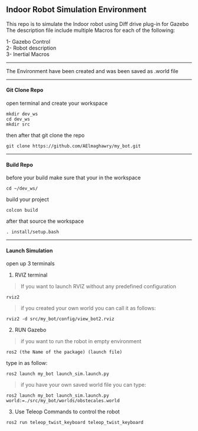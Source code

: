 ## Indoor Robot Simulation Environment 

This repo is to simulate the Indoor robot using Diff drive plug-in for Gazebo
The description file include multiple Macros for each of the following: 

1- Gazebo Control  
2- Robot description  
3- Inertial Macros  

---

The Environment have been created and was been saved as .world file 

---
#### Git Clone Repo
open terminal and create your workspace

```
mkdir dev_ws
cd dev_ws 
mkdir src
```
then after that git clone the repo 
```
git clone https://github.com/AElmaghawry/my_bot.git
```
---
#### Build Repo 
before your build make sure that your in the workspace 
```
cd ~/dev_ws/
```

build your project 

```
colcon build 
```

after that source the workspace 
```
. install/setup.bash
```
---

#### Launch Simulation 

open up 3 terminals

1. RVIZ terminal 

> If you want to launch RVIZ without any predefined configuration   
```
rviz2 
```
> if you created your own world you can call it as follows:
```
rviz2 -d src/my_bot/config/view_bot2.rviz
```

2. RUN Gazebo

>if you want to run the robot in empty environment 
~~~
ros2 (the Name of the package) (launch file)
~~~
type in as follow: 

```
ros2 launch my_bot launch_sim.launch.py  
```
>if you have your own saved world file you can type: 

```
ros2 launch my_bot launch_sim.launch.py world:=./src/my_bot/worlds/obstecales.world 
```
3. Use Teleop Commands to control the robot 

```
ros2 run teleop_twist_keyboard teleop_twist_keyboard
```
